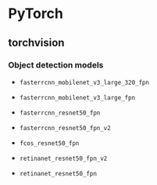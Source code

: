 # PyTorch

## torchvision

### Object detection models

- `fasterrcnn_mobilenet_v3_large_320_fpn`

- `fasterrcnn_mobilenet_v3_large_fpn`

- `fasterrcnn_resnet50_fpn`

- `fasterrcnn_resnet50_fpn_v2`



- `fcos_resnet50_fpn`



- `retinanet_resnet50_fpn_v2`

- `retinanet_resnet50_fpn`




